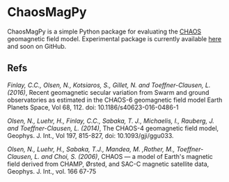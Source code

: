 # ChaosMagPy

ChaosMagPy is a simple Python package for evaluating the [CHAOS](http://www.spacecenter.dk/files/magnetic-models/CHAOS-6) geomagnetic field model. Experimental package is currently available [here](http://www.spacecenter.dk/files/magnetic-models/CHAOS-6/chaosmagpy_package.zip) and soon on GitHub.

## Refs

*Finlay, C.C., Olsen, N., Kotsiaros, S., Gillet, N. and Toeffner-Clausen, L. (2016)*,
Recent geomagnetic secular variation from Swarm and ground observatories as estimated in the CHAOS-6 geomagnetic field model Earth Planets Space, Vol 68, 112. doi: 10.1186/s40623-016-0486-1

*Olsen, N., Luehr, H., Finlay, C.C., Sabaka, T. J., Michaelis, I., Rauberg, J. and Toeffner-Clausen, L. (2014)*,
The CHAOS-4 geomagnetic field model, Geophys. J. Int., Vol 197, 815-827, doi: 10.1093/gji/ggu033.

*Olsen, N.,  Luehr, H.,  Sabaka, T.J.,  Mandea, M. ,Rother, M., Toeffner-Clausen, L. and Choi, S. (2006)*,
CHAOS — a model of Earth's magnetic field derived from CHAMP, Ørsted, and SAC-C magnetic satellite data, Geophys. J. Int., vol. 166 67-75
